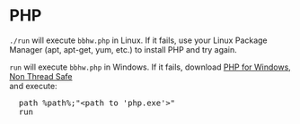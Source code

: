 # PHP

`./run` will execute `bbhw.php` in Linux. If it fails, use your Linux Package Manager 
(apt, apt-get, yum, etc.) to install PHP and try again.

`run` will execute `bbhw.php` in Windows. If it fails, download [PHP for Windows, Non Thread Safe](https://windows.php.net/download/)  
and execute:
<pre>
  path %path%;"&lt;path to 'php.exe'&gt;"
  run
</pre>
